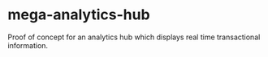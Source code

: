 # mega-analytics-hub
Proof of concept for an analytics hub which displays real time transactional information.
